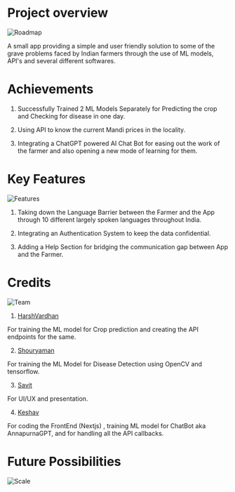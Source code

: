 <h1>Project overview</h1>

![Roadmap](https://github.com/MasterK0927/Farmers-Junction/assets/64908981/cd2be3e7-f22e-4a2e-81e2-6c08293d9af5)

A small app providing a simple and user
friendly solution to some of the grave
problems faced by Indian farmers through
the use of ML models, API's and several
different softwares.

<h1>Achievements</h1>

1. Successfully Trained 2 ML Models Separately for Predicting the crop and Checking for disease in one day.

2. Using API to know the current Mandi prices in the locality.

3. Integrating a ChatGPT powered AI Chat Bot for easing out the work of the farmer and also opening a new mode of learning for them.

<h1>Key Features</h1>

![Features](https://github.com/MasterK0927/Farmers-Junction/assets/64908981/8b533a11-64f7-4c4e-b1ec-3b989e781434)

1. Taking down the Language Barrier between the Farmer and the App through 10 different largely spoken languages throughout India.

2. Integrating an Authentication System to keep the data confidential.

3. Adding a Help Section for bridging the communication gap between App and the Farmer.

<h1>Credits</h1>

![Team](https://github.com/MasterK0927/Farmers-Junction/assets/64908981/b18a61fa-acb5-4e01-8115-460b4529989b)

1. <a href="https://github.com/Harsha-vardhan-R">HarshVardhan</a>
<p>For training the ML model for Crop prediction and creating the API endpoints for the same.</p>

2. <a href="https://github.com/retr0991">Shouryaman</a>
<p>For training the ML Model for Disease Detection using OpenCV and tensorflow.</p>

3. <a href="">Savit</a>
<p>For UI/UX and presentation.</a>

4. <a href="https://github.com/MasterK0927">Keshav</a>
<p>For coding the FrontEnd (Nextjs) , training ML model for ChatBot aka AnnapurnaGPT, and for handling all the API callbacks.</p>

<h1>Future Possibilities</h1>

![Scale](https://github.com/MasterK0927/Farmers-Junction/assets/64908981/8c4fa575-4e21-4651-96e1-51d908731400)
